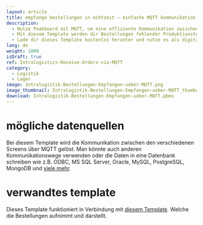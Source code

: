 ```yaml
---
layout: article
title: empfange bestellungen in echtzeit – einfache MQTT kommunikation zwischen produktion und intralogistik
description: 
  - Nutze Peakboard mit MQTT, um eine effiziente Kommunikation zwischen der Produktion und der Intralogistik herzustellen.
  - Mit diesem Template werden dir Bestellungen fehlender Produktionsteile unmittelbar im Lager deiner Intralogistik angezeigt, um dort von deinen Mitarbeitern und Mitarbeiterinnen verarbeitet werden zu können.
  - Lade dir dieses Template kostenlos herunter und nutze es als digitale und interaktive Bestellmöglichkeit, die mithilfe eines Touchscreens bedient werden kann. So garantierst du lückenlose Produktionsprozesse und minimierst Wartezeiten nachhaltig.
lang: de
weight: 1800
isDraft: true
ref: Intralogistics-Receive-Orders-via-MQTT
category:
  - Logistik
  - Lager
image: Intralogistik-Bestellungen-Empfangen-ueber-MQTT.png
image_thumbnail: Intralogistik-Bestellungen-Empfangen-ueber-MQTT_thumbnail.png
download: Intralogistik-Bestellungen-Empfangen-ueber-MQTT.pbmx
---
```


# mögliche datenquellen

Bei diesem Template wird die Kommunikation zwischen den verschiedenen Screens über MQTT gelöst. Man könnte auch anderen Kommunikationswege verwenden oder die Daten in eine Datenbank schreiben wie z.B. ODBC, MS SQL Server, Oracle, MySQL, PostgreSQL, MongoDB und [viele mehr](https://peakboard.com/datenanbindungen/).

# verwandtes template

Dieses Template funktioniert in Verbindung mit [diesem Template](https://templates.peakboard.com/Intralogistics-Order-Parts-with-MQTT/index). Welche die Bestellungen aufnimmt und darstellt.